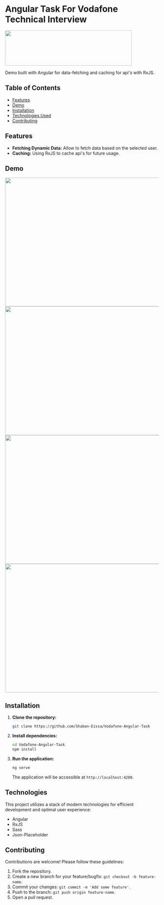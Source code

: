 # Angular Task For Vodafone Technical Interview

<img src="https://github.com/Shaban-Eissa/Vodafone-Angular-Task/assets/49924090/1e235306-f36d-4dcd-82bc-27093a062094" width="415" height="115" />

Demo built with Angular for data-fetching and caching for api's with RxJS.

## Table of Contents

* [Features](#features)
* [Demo](#demo)
* [Installation](#installation)
* [Technologies Used](#technologies-used)
* [Contributing](#contributing)


## Features

* **Fetching Dynamic Data:** Allow to fetch data based on the selected user.
* **Caching:** Using RxJS to cache api's for future usage.


## Demo

<img src="https://github.com/Shaban-Eissa/Vodafone-Angular-Task/assets/49924090/b2f0f395-47c1-492d-af6e-9082f778c40b" width="950" height="420" />
<img src="https://github.com/Shaban-Eissa/Vodafone-Angular-Task/assets/49924090/d5d950fb-b078-40da-8d36-eba256accf5a" width="950" height="420" />
<img src="https://github.com/Shaban-Eissa/Vodafone-Angular-Task/assets/49924090/586c0f59-550b-487c-8bec-d3e257e04ea8" width="950" height="420" />
<img src="https://github.com/Shaban-Eissa/Vodafone-Angular-Task/assets/49924090/1ed6ffa3-9103-4fbe-b1b8-2455febbfc1a" width="950" height="420" />


## Installation

1. **Clone the repository:**
    
    ```bash
    git clone https://github.com/Shaban-Eissa/Vodafone-Angular-Task
    ```
    
2. **Install dependencies:**
    
    ```bash
    cd Vodafone-Angular-Task
    npm install
    ```

3. **Run the application:**
    
    ```bash
    ng serve
    ```
    
    The application will be accessible at `http://localhost:4200`.


## Technologies

This project utilizes a stack of modern technologies for efficient development and optimal user experience:

- Angular
- RxJS
- Sass
- Json-Placeholder

  
## Contributing

Contributions are welcome! Please follow these guidelines:

1. Fork the repository.
2. Create a new branch for your feature/bugfix: `git checkout -b feature-name`.
3. Commit your changes: `git commit -m 'Add some feature'`.
4. Push to the branch: `git push origin feature-name`.
5. Open a pull request.
   
